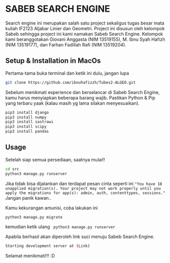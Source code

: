 # SABEB  SEARCH  ENGINE

Search engine ini merupakan salah satu project sekaligus tugas besar mata kuliah IF2123 Aljabar Linier dan Geometri. Project ini disusun oleh kelompok Sabeb sehingga project ini kami namakan Sabeb Search Engine. Kelompok kami beranggotakan Giovani Anggasta (NIM 13519155), M. Ibnu Syah Hafizh (NIM 13519177), dan Farhan Fadillah Rafi (NIM 13519204).

## Setup & Installation in MacOs 

Pertama-tama buka terminal dan ketik ini dulu, jangan lupa

```bash
git clone https://github.com/ibnuhafizzh/Tubes2-ALGEO.git
```

Sebelum menikmati experience dan berselancar di Sabeb Search Engine, kamu harus menyiapkan beberapa barang wajib. Pastikan Python & Pip yang terbaru yaak (kalau masih yg lama silakan menyesuaikan).

```bash
pip3 install django
pip3 install numpy
pip3 install sastrawi
pip3 install scipy
pip3 install pandas
```

## Usage

Setelah siap semua persediaan, saatnya mulai!!

```bash
cd src
python3 manage.py runserver
```
Jika tidak bisa dijalankan dan terdapat pesan cinta seperti ini ```"You have 18 unapplied migration(s). Your project may not work properly until you apply the migrations for app(s): admin, auth, contenttypes, sessions."``` Jangan panik kawan..

Kamu kekurangan amunisi, coba lakukan ini

```bash
python3 manage.py migrate
```
kemudian ketik ulang  ``` python3 manage.py runserver```

Apabila berhasil akan diperoleh link suci menuju Sabeb Search Engine.

```bash
Starting development server at (Link)
```
Selamat menikmati!!! :D

